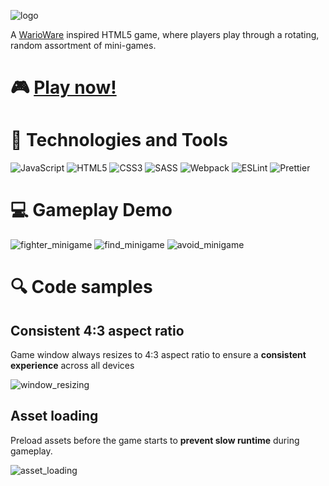 ![logo](https://user-images.githubusercontent.com/6326660/102288298-10831a80-3ef1-11eb-9295-336626404f33.png)

A [WarioWare](https://youtu.be/DDeKBbFK9OM?t=6) inspired HTML5 game, where players play through a rotating, random assortment of mini-games.
# &#127918; [Play now!](https://jazhen.github.io/snack-pack/)

# &#128295; Technologies and Tools

![JavaScript](https://img.shields.io/badge/-JavaScript-informational?style=flat&logo=JavaScript&logoColor=black&color=F7DF1E)
![HTML5](https://img.shields.io/badge/-HTML5-informational?style=flat&logo=HTML5&logoColor=white&color=E34F26)
![CSS3](https://img.shields.io/badge/-CSS3-informational?style=flat&logo=CSS3&logoColor=white&color=1572B6)
![SASS](https://img.shields.io/badge/-SASS-informational?style=flat&logo=SASS&logoColor=white&color=CC6699)
![Webpack](https://img.shields.io/badge/-Webpack-informational?style=flat&logo=Webpack&logoColor=black&color=8DD6F9)
![ESLint](https://img.shields.io/badge/-ESLint-informational?style=flat&logo=ESLint&logoColor=white&color=4B32C3)
![Prettier](https://img.shields.io/badge/-Prettier-informational?style=flat&logo=Prettier&logoColor=black&color=F7B93E)
# &#128187; Gameplay Demo

![fighter_minigame](https://user-images.githubusercontent.com/6326660/102146537-fe847780-3e1d-11eb-94ff-4c63a598b413.gif)
![find_minigame](https://user-images.githubusercontent.com/6326660/102146934-b9ad1080-3e1e-11eb-8139-ff5c836b7a10.gif)
![avoid_minigame](https://user-images.githubusercontent.com/6326660/102147025-e52ffb00-3e1e-11eb-8848-86e3cf0f9823.gif)

# &#128269; Code samples

## Consistent 4:3 aspect ratio

Game window always resizes to 4:3 aspect ratio to ensure a **consistent experience** across all devices

![window_resizing](https://user-images.githubusercontent.com/6326660/102144276-0fcb8500-3e1a-11eb-889b-8ed5b560bf74.png)

## Asset loading

Preload assets before the game starts to **prevent slow runtime** during gameplay.

![asset_loading](https://user-images.githubusercontent.com/6326660/102144282-122ddf00-3e1a-11eb-8144-a9491cdf4eba.png)
